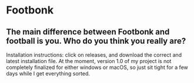 # Footbonk
## The main difference between Footbonk and football is you. Who do you think you really are?
Installation instructions: click on releases, and download the correct and latest installation file. At the moment, version 1.0 of my project is not completely finalized for either windows or macOS, so just sit tight for a few days while I get everything sorted.
